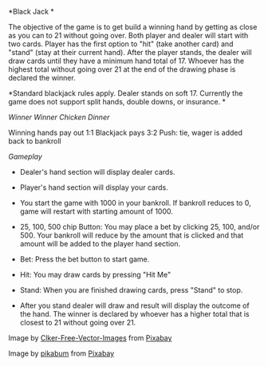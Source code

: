 *Black Jack *

The objective of the game is to get build a winning hand by getting as close as you can to 21 without going over. Both player and dealer will start with two cards. Player has the first option to "hit" (take another card) and "stand" (stay at their current hand). After the player stands, the dealer will draw cards until they have a minimum hand total of 17. Whoever has the highest total without going over 21 at the end of the drawing phase is declared the winner. 


*Standard blackjack rules apply. Dealer stands on soft 17. Currently the game does not support split hands, double downs, or insurance. *


*Winner Winner Chicken Dinner*

Winning hands pay out 1:1
Blackjack pays 3:2
Push: tie, wager is added back to bankroll


*Gameplay* 

* Dealer's hand section will display dealer cards.

* Player's hand section will display your cards.

* You start the game with 1000 in your bankroll. If bankroll reduces to 0, game will restart with starting amount of 1000.

* 25, 100, 500 chip Button: You may place a bet by clicking 25, 100, and/or 500. Your bankroll will reduce by the amount that is clicked and that amount will be added to the player hand section. 

* Bet: Press the bet button to start game.  

* Hit: You may draw cards by pressing "Hit Me"

* Stand: When you are finished drawing cards, press "Stand" to stop.

* After you stand dealer will draw and result will display the outcome of the hand. The winner is declared by whoever has a higher total that is closest to 21 without going over 21. 




Image by <a href="https://pixabay.com/users/clker-free-vector-images-3736/?utm_source=link-attribution&amp;utm_medium=referral&amp;utm_campaign=image&amp;utm_content=28356">Clker-Free-Vector-Images</a> from <a href="https://pixabay.com/?utm_source=link-attribution&amp;utm_medium=referral&amp;utm_campaign=image&amp;utm_content=28356">Pixabay</a>

Image by <a href="https://pixabay.com/users/pikabum-273706/?utm_source=link-attribution&amp;utm_medium=referral&amp;utm_campaign=image&amp;utm_content=516938">pikabum</a> from <a href="https://pixabay.com/?utm_source=link-attribution&amp;utm_medium=referral&amp;utm_campaign=image&amp;utm_content=516938">Pixabay</a>

